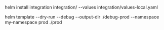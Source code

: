 helm install integration integration/ --values integration/values-local.yaml

helm template --dry-run --debug  --output-dir ./debug-prod --namespace my-namespace prod ./prod

